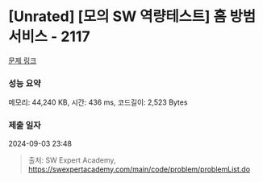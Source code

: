 # [Unrated] [모의 SW 역량테스트] 홈 방범 서비스 - 2117 

[문제 링크](https://swexpertacademy.com/main/code/problem/problemDetail.do?contestProbId=AV5V61LqAf8DFAWu) 

### 성능 요약

메모리: 44,240 KB, 시간: 436 ms, 코드길이: 2,523 Bytes

### 제출 일자

2024-09-03 23:48



> 출처: SW Expert Academy, https://swexpertacademy.com/main/code/problem/problemList.do